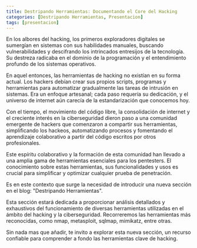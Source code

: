 ```yaml
---
title: Destripando Herramientas: Documentando el Core del Hacking
categories: [Destripando Herramientas, Presentacion]
tags: [presentacion]
---
```


En los albores del hacking, los primeros exploradores digitales se sumergían en sistemas con sus 
habilidades manuales, buscando vulnerabilidades y descifrando los intrincados entresijos de la 
tecnología. Su destreza radicaba en el dominio de la programación y el entendimiento profundo de los 
sistemas operativos.

En aquel entonces, las herramientas de hacking no existían en su forma actual. Los hackers debían crear
sus propios scripts, programas y herramientas para automatizar gradualmente las tareas de intrusión en
sistemas. Era un enfoque artesanal; cada paso requería su dedicación, y el universo de internet aún 
carecía de la estandarización que conocemos hoy.

Con el tiempo, el movimiento del código libre, la consolidación de internet y el creciente interés en 
la ciberseguridad dieron paso a una comunidad emergente de hackers que comenzaron a compartir sus 
herramientas, simplificando los hackeos, automatizando procesos y fomentando el aprendizaje 
colaborativo a partir del código escritos por otros profesionales.

Este espíritu colaborativo y la formación de esta comunidad han llevado a una amplia gama de 
herramientas esenciales para los pentesters. El conocimiento sobre estas herramientas, sus 
funcionalidades y usos es crucial para simplificar y optimizar cualquier prueba de penetración.

Es en este contexto que surge la necesidad de introducir una nueva sección en el blog: "Destripando 
Herramientas".

Esta sección estará dedicada a proporcionar análisis detallados y exhaustivos del funcionamiento de 
diversas herramientas utilizadas en el ámbito del hacking y la ciberseguridad. Recorreremos las 
herramientas más reconocidas, como nmap, metasploit, sqlmap, mimikatz, entre otras.

Sin nada mas que añadir, te invito a explorar esta nueva sección, un recurso confiable para comprender
a fondo las herramientas clave de hacking.
